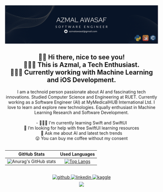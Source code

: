 ![alt text](https://github.com/Azmal16/Images/blob/master/azmal_github_banner.png "Azmal's GitHub Banner")
  
## <div align="center">👋🏼 Hi there, nice to see you! <br> 🙋🏻‍♂️ This is Azmal, a Tech Enthusiast. <br>👨🏻‍💻 Currently working with Machine Learning and iOS Development.</div>  
<div align="center">I am a technoid person passionate about AI and fascinating tech innovations. Studied Computer Science and Engineering at RUET.  Currently working as a Software Engineer (AI) at  MyMedicalHUB International Ltd. I love to learn and explore new technologies. Equally enthusiast in Machine Learning Research and Software Development. </div>  

<br/>  

<!-- - 👨🏻‍💻 I'm currently learning [Swift](https://github.com/Azmal16/swift-fundamentals) and [SwiftUI](https://github.com/Azmal16/iOS-Development-Basics)  
- 🤔 I’m looking for help with free SwiftUI learning resources 
- 💬 Ask me about AI and latest tech trends  
- 😛 You can buy me coffee without my consent  -->
<!-- 
<br/>   -->

<div align="center"> 
  - 👨🏻‍💻 I'm currently learning Swift and SwiftUI <br> 
  🤔 I’m looking for help with free SwiftUI learning resources <br>
  💬 Ask me about AI and latest tech trends <br>
  😛 You can buy me coffee without my consent <br>
</div>  
 <br/>

GitHub Stats             |  Used Languages
:-------------------------:|:-------------------------:
![Anurag's GitHub stats](https://github-readme-stats.vercel.app/api?username=Azmal16&show_icons=true&theme=codeSTACKr)  |  [![Top Langs](https://github-readme-stats.vercel.app/api/top-langs/?username=Azmal16&layout=compact&theme=codeSTACKr)](https://github.com/anuraghazra/github-readme-stats)


<br/>  

<div align="center">
<a href="https://github.com/Azmal16" target="_blank">
<img src=https://img.shields.io/badge/github-%2324292e.svg?&style=for-the-badge&logo=github&logoColor=white alt=github style="margin-bottom: 5px;" />
</a>
<a href="https://linkedin.com/in/https://www.linkedin.com/in/azmal-awasaf/" target="_blank">
<img src=https://img.shields.io/badge/linkedin-%231E77B5.svg?&style=for-the-badge&logo=linkedin&logoColor=white alt=linkedin style="margin-bottom: 5px;" />
</a>
<a href="https://www.kaggle.com/https://www.kaggle.com/azmalawsaf" target="_blank">
<img src=https://img.shields.io/badge/kaggle-%2344BAE8.svg?&style=for-the-badge&logo=kaggle&logoColor=white alt=kaggle style="margin-bottom: 5px;" />
</a>  
</div>  
  
<div align="center">
<img src="https://komarev.com/ghpvc/?username=Azmal16&&style=flat-square" align="center" />
</div>  
